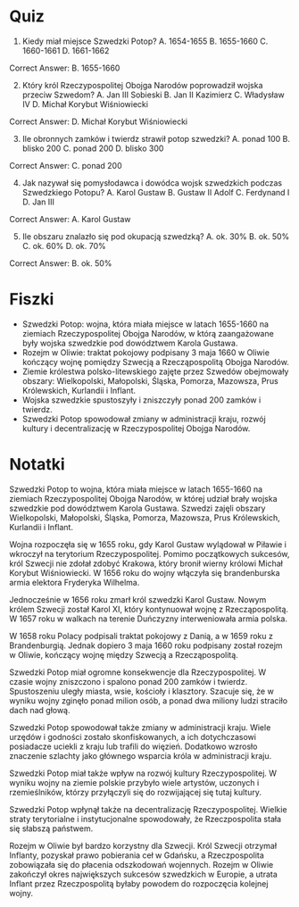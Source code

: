  # Quiz

1. Kiedy miał miejsce Szwedzki Potop?
A. 1654-1655
B. 1655-1660
C. 1660-1661
D. 1661-1662

Correct Answer: B. 1655-1660

2. Który król Rzeczypospolitej Obojga Narodów poprowadził wojska przeciw Szwedom?
A. Jan III Sobieski
B. Jan II Kazimierz
C. Władysław IV
D. Michał Korybut Wiśniowiecki

Correct Answer: D. Michał Korybut Wiśniowiecki

3. Ile obronnych zamków i twierdz strawił potop szwedzki?
A. ponad 100
B. blisko 200
C. ponad 200
D. blisko 300

Correct Answer: C. ponad 200

4. Jak nazywał się pomysłodawca i dowódca wojsk szwedzkich podczas Szwedzkiego Potopu?
A. Karol Gustaw
B. Gustaw II Adolf
C. Ferdynand I
D. Jan III

Correct Answer: A. Karol Gustaw

5. Ile obszaru znalazło się pod okupacją szwedzką?
A. ok. 30%
B. ok. 50%
C. ok. 60%
D. ok. 70%

Correct Answer: B. ok. 50%

# Fiszki

- Szwedzki Potop: wojna, która miała miejsce w latach 1655-1660 na ziemiach Rzeczypospolitej Obojga Narodów, w którą zaangażowane były wojska szwedzkie pod dowództwem Karola Gustawa.
- Rozejm w Oliwie: traktat pokojowy podpisany 3 maja 1660 w Oliwie kończący wojnę pomiędzy Szwecją a Rzecząpospolitą Obojga Narodów.
- Ziemie królestwa polsko-litewskiego zajęte przez Szwedów obejmowały obszary: Wielkopolski, Małopolski, Śląska, Pomorza, Mazowsza, Prus Królewskich, Kurlandii i Inflant.
- Wojska szwedzkie spustoszyły i zniszczyły ponad 200 zamków i twierdz.
- Szwedzki Potop spowodował zmiany w administracji kraju, rozwój kultury i decentralizację w Rzeczypospolitej Obojga Narodów.

# Notatki

Szwedzki Potop to wojna, która miała miejsce w latach 1655-1660 na ziemiach Rzeczypospolitej Obojga Narodów, w której udział brały wojska szwedzkie pod dowództwem Karola Gustawa. Szwedzi zajęli obszary Wielkopolski, Małopolski, Śląska, Pomorza, Mazowsza, Prus Królewskich, Kurlandii i Inflant.

Wojna rozpoczęła się w 1655 roku, gdy Karol Gustaw wylądował w Piławie i wkroczył na terytorium Rzeczypospolitej. Pomimo początkowych sukcesów, król Szwecji nie zdołał zdobyć Krakowa, który bronił wierny królowi Michał Korybut Wiśniowiecki. W 1656 roku do wojny włączyła się brandenburska armia elektora Fryderyka Wilhelma.

Jednocześnie w 1656 roku zmarł król szwedzki Karol Gustaw. Nowym królem Szwecji został Karol XI, który kontynuował wojnę z Rzecząpospolitą. W 1657 roku w walkach na terenie Duńczyzny interweniowała armia polska.

W 1658 roku Polacy podpisali traktat pokojowy z Danią, a w 1659 roku z Brandenburgią. Jednak dopiero 3 maja 1660 roku podpisany został rozejm w Oliwie, kończący wojnę między Szwecją a Rzecząpospolitą.

Szwedzki Potop miał ogromne konsekwencje dla Rzeczypospolitej. W czasie wojny zniszczono i spalono ponad 200 zamków i twierdz. Spustoszeniu uległy miasta, wsie, kościoły i klasztory. Szacuje się, że w wyniku wojny zginęło ponad milion osób, a ponad dwa miliony ludzi straciło dach nad głową.

Szwedzki Potop spowodował także zmiany w administracji kraju. Wiele urzędów i godności zostało skonfiskowanych, a ich dotychczasowi posiadacze uciekli z kraju lub trafili do więzień. Dodatkowo wzrosło znaczenie szlachty jako głównego wsparcia króla w administracji kraju.

Szwedzki Potop miał także wpływ na rozwój kultury Rzeczypospolitej. W wyniku wojny na ziemie polskie przybyło wiele artystów, uczonych i rzemieślników, którzy przyłączyli się do rozwijającej się tutaj kultury.

Szwedzki Potop wpłynął także na decentralizację Rzeczypospolitej. Wielkie straty terytorialne i instytucjonalne spowodowały, że Rzeczpospolita stała się słabszą państwem.

Rozejm w Oliwie był bardzo korzystny dla Szwecji. Król Szwecji otrzymał Inflanty, pozyskał prawo pobierania ceł w Gdańsku, a Rzeczpospolita zobowiązała się do płacenia odszkodowań wojennych. Rozejm w Oliwie zakończył okres największych sukcesów szwedzkich w Europie, a utrata Inflant przez Rzeczpospolitą byłaby powodem do rozpoczęcia kolejnej wojny.